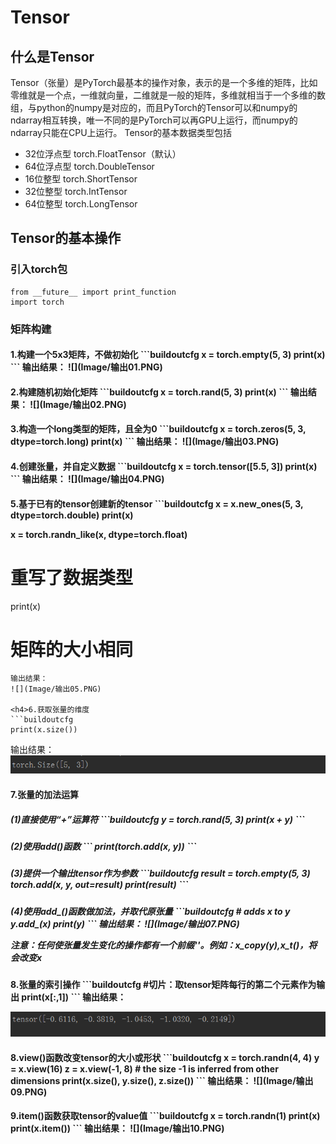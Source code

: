 # Tensor

## 什么是Tensor
Tensor（张量）是PyTorch最基本的操作对象，表示的是一个多维的矩阵，比如零维就是一个点，一维就向量，二维就是一般的矩阵，多维就相当于一个多维的数组，与python的numpy是对应的，而且PyTorch的Tensor可以和numpy的ndarray相互转换，唯一不同的是PyTorch可以再GPU上运行，而numpy的ndarray只能在CPU上运行。
Tensor的基本数据类型包括
* 32位浮点型  torch.FloatTensor（默认）
* 64位浮点型 torch.DoubleTensor
* 16位整型  torch.ShortTensor
* 32位整型 torch.IntTensor
* 64位整型 torch.LongTensor

## Tensor的基本操作
### 引入torch包
```buildoutcfg
from __future__ import print_function
import torch
```
### 矩阵构建
<h4>1.构建一个5x3矩阵，不做初始化
```buildoutcfg
x = torch.empty(5, 3)
print(x)
```
输出结果：
![](Image/输出01.PNG)

<h4>2.构建随机初始化矩阵
```buildoutcfg
x = torch.rand(5, 3)
print(x)
```
输出结果：
![](Image/输出02.PNG)

<h4>3.构造一个long类型的矩阵，且全为0
```buildoutcfg
x = torch.zeros(5, 3, dtype=torch.long)
print(x)
```
输出结果：
![](Image/输出03.PNG)

<h4>4.创建张量，并自定义数据
```buildoutcfg
x = torch.tensor([5.5, 3])
print(x)
```
输出结果：
![](Image/输出04.PNG)

<h4>5.基于已有的tensor创建新的tensor
```buildoutcfg
x = x.new_ones(5, 3, dtype=torch.double)
print(x)

x = torch.randn_like(x, dtype=torch.float)
# 重写了数据类型
print(x)
# 矩阵的大小相同
```
输出结果：
![](Image/输出05.PNG)

<h4>6.获取张量的维度
```buildoutcfg
print(x.size())
```
输出结果：
![](Image/输出06.PNG)

<h4>7.张量的加法运算
<h5>(1)直接使用“+”运算符
```buildoutcfg
y = torch.rand(5, 3)
print(x + y)
```
<h5>(2)使用add()函数
```
print(torch.add(x, y))
```
<h5>(3)提供一个输出tensor作为参数
```buildoutcfg
result = torch.empty(5, 3)
torch.add(x, y, out=result)
print(result)
```
<h5>(4)使用add_()函数做加法，并取代原张量
```buildoutcfg
# adds x to y
y.add_(x)
print(y)
```
输出结果：
![](Image/输出07.PNG)

注意：任何使张量发生变化的操作都有一个前缀'_'。例如：x_copy_(y),x_t()，将会改变x

<h4>8.张量的索引操作
```buildoutcfg
#切片：取tensor矩阵每行的第二个元素作为输出
print(x[:,1])
```
输出结果：

![](./Image/输出08.PNG)

<h4>8.view()函数改变tensor的大小或形状
```buildoutcfg
x = torch.randn(4, 4)
y = x.view(16)
z = x.view(-1, 8)  # the size -1 is inferred from other dimensions
print(x.size(), y.size(), z.size())
```
输出结果：
![](Image/输出09.PNG)

<h4>9.item()函数获取tensor的value值
```buildoutcfg
x = torch.randn(1)
print(x)
print(x.item())
```
输出结果：
![](Image/输出10.PNG)
